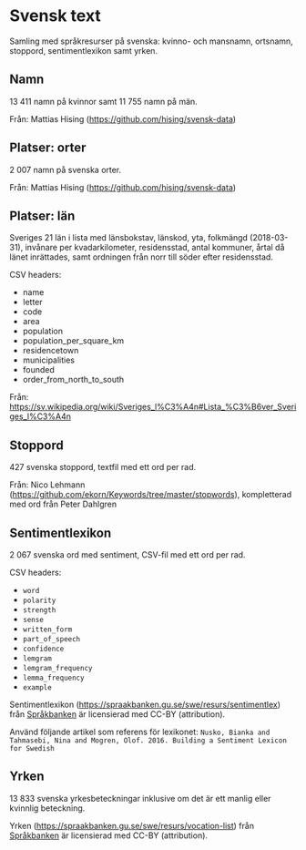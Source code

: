 # Svensk text

Samling med språkresurser på svenska: kvinno- och mansnamn, ortsnamn, stoppord, sentimentlexikon samt yrken.

## Namn

13 411 namn på kvinnor samt 11 755 namn på män.

Från: Mattias Hising (https://github.com/hising/svensk-data)

## Platser: orter

2 007 namn på svenska orter.

Från: Mattias Hising (https://github.com/hising/svensk-data)

## Platser: län

Sveriges 21 län i lista med länsbokstav, länskod, yta, folkmängd (2018-03-31), invånare per kvadarkilometer, residensstad, antal kommuner, årtal då länet inrättades, samt ordningen från norr till söder efter residensstad. 

CSV headers:

- name
- letter
- code
- area
- population
- population_per_square_km
- residencetown
- municipalities
- founded 
- order_from_north_to_south

Från: https://sv.wikipedia.org/wiki/Sveriges_l%C3%A4n#Lista_%C3%B6ver_Sveriges_l%C3%A4n

## Stoppord

427 svenska stoppord, textfil med ett ord per rad.

Från: Nico Lehmann (https://github.com/ekorn/Keywords/tree/master/stopwords), kompletterad med ord från Peter Dahlgren

## Sentimentlexikon

2 067 svenska ord med sentiment, CSV-fil med ett ord per rad.

CSV headers:

- `word`
- `polarity`
- `strength`
- `sense`
- `written_form`
- `part_of_speech`
- `confidence`
- `lemgram`
- `lemgram_frequency`
- `lemma_frequency`
- `example`

Sentimentlexikon (<https://spraakbanken.gu.se/swe/resurs/sentimentlex>) från [Språkbanken](https://spraakbanken.gu.se/) är licensierad med CC-BY (attribution).

Använd följande artikel som referens för lexikonet:
`Nusko, Bianka and Tahmasebi, Nina and Mogren, Olof. 2016. Building a Sentiment Lexicon for Swedish`

## Yrken

13 833 svenska yrkesbeteckningar inklusive om det är ett manlig eller kvinnlig beteckning.

Yrken (<https://spraakbanken.gu.se/swe/resurs/vocation-list>) från [Språkbanken](https://spraakbanken.gu.se/) är licensierad med CC-BY (attribution).